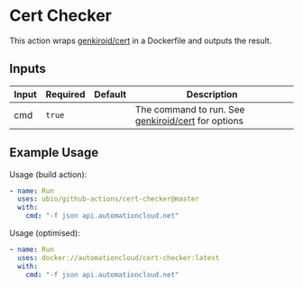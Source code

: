# Cert Checker

This action wraps [genkiroid/cert](https://github.com/genkiroid/cert) in a Dockerfile and outputs the result.


## Inputs

| Input | Required  | Default | Description
| ----- | --------- | ------- | -----------
| cmd   | `true`    |         | The command to run. See [genkiroid/cert](https://github.com/genkiroid/cert) for options


## Example Usage

Usage (build action):

```yaml
- name: Run
  uses: ubio/github-actions/cert-checker@master
  with:
    cmd: "-f json api.automationcloud.net"
```

Usage (optimised):

```yaml
- name: Run
  uses: docker://automationcloud/cert-checker:latest
  with:
    cmd: "-f json api.automationcloud.net"
```
